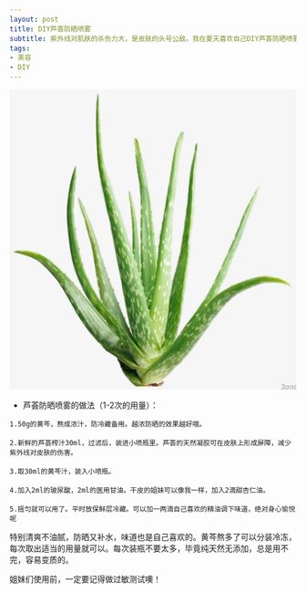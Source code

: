 ```yaml
---
layout: post
title: DIY芦荟防晒喷雾 
subtitle: 紫外线对肌肤的杀伤力大，是皮肤的头号公敌。我在夏天喜欢自己DIY芦荟防晒喷雾，0添加，对皮肤没有负担。
tags:
- 美容
- DIY
---
```


![](/img/luhui.png)

- 芦荟防晒喷雾的做法（1-2次的用量）：

```
1.50g的黄芩，熬成浓汁，防冷藏备用。越浓防晒的效果越好哦。

2.新鲜的芦荟榨汁30ml，过滤后，装进小喷瓶里。芦荟的天然凝胶可在皮肤上形成屏障，减少紫外线对皮肤的伤害。

3.取30ml的黄芩汁，装入小喷瓶。

4.加入2ml的玻尿酸，2ml的医用甘油。干皮的姐妹可以像我一样，加入2滴甜杏仁油。

5.摇匀就可以用了。平时放保鲜层冷藏。可以加一两滴自己喜欢的精油调下味道，绝对身心愉悦呢
```

特别清爽不油腻，防晒又补水，味道也是自己喜欢的。黄芩熬多了可以分装冷冻，每次取出适当的用量就可以。每次装瓶不要太多，毕竟纯天然无添加，总是用不完，容易变质的。

姐妹们使用前，一定要记得做过敏测试噢！
